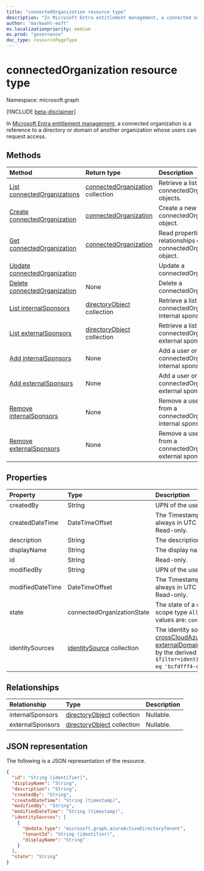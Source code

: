 ```yaml
---
title: "connectedOrganization resource type"
description: "In Microsoft Entra entitlement management, a connected organization is a reference to a directory or domain of another organization whose users can request access."
author: "markwahl-msft"
ms.localizationpriority: medium
ms.prod: "governance"
doc_type: resourcePageType
---
```


# connectedOrganization resource type

Namespace: microsoft.graph

[!INCLUDE [beta-disclaimer](../../includes/beta-disclaimer.md)]

In [Microsoft Entra entitlement management](entitlementmanagement-overview.md), a connected organization is a reference to a directory or domain of another organization whose users can request access.

## Methods

|Method|Return type|Description|
|:---|:---|:---|
|[List connectedOrganizations](../api/entitlementmanagement-list-connectedorganizations.md) | [connectedOrganization](connectedorganization.md) collection | Retrieve a list of connectedOrganization objects. |
|[Create connectedOrganization](../api/entitlementmanagement-post-connectedorganizations.md) | [connectedOrganization](connectedorganization.md) | Create a new connectedOrganization object. |
|[Get connectedOrganization](../api/connectedorganization-get.md) | [connectedOrganization](connectedorganization.md) | Read properties and relationships of a connectedOrganization object. |
|[Update connectedOrganization](../api/connectedorganization-update.md) | | Update a connectedOrganization. |
|[Delete connectedOrganization](../api/connectedorganization-delete.md) |None | Delete a connectedOrganization. |
|[List internalSponsors](../api/connectedorganization-list-internalsponsors.md) | [directoryObject](directoryobject.md) collection | Retrieve a list of a connectedOrganization's internal sponsors. |
|[List externalSponsors](../api/connectedorganization-list-externalsponsors.md) | [directoryObject](directoryobject.md) collection | Retrieve a list of a connectedOrganization's external sponsors. |
|[Add internalSponsors](../api/connectedorganization-post-internalsponsors.md) | None | Add a user or group to a connectedOrganization's internal sponsors. |
|[Add externalSponsors](../api/connectedorganization-post-externalsponsors.md) | None | Add a user or group to a connectedOrganization's external sponsors. |
|[Remove internalSponsors](../api/connectedorganization-delete-internalsponsors.md) | None | Remove a user or group from a connectedOrganization's internal sponsors. |
|[Remove externalSponsors](../api/connectedorganization-delete-externalsponsors.md) | None | Remove a user or group from a connectedOrganization's external sponsors. |

## Properties

|Property|Type|Description|
|:---|:---|:---|
|createdBy|String|UPN of the user who created this resource. Read-only.|
|createdDateTime|DateTimeOffset|The Timestamp type represents date and time information using ISO 8601 format and is always in UTC time. For example, midnight UTC on Jan 1, 2014 is `2014-01-01T00:00:00Z`. Read-only.|
|description|String|The description of the connected organization.|
|displayName|String|The display name of the connected organization. Supports `$filter` (`eq`).|
|id|String| Read-only.|
|modifiedBy|String|UPN of the user who last modified this resource. Read-only.|
|modifiedDateTime|DateTimeOffset|The Timestamp type represents date and time information using ISO 8601 format and is always in UTC time. For example, midnight UTC on Jan 1, 2014 is `2014-01-01T00:00:00Z`. Read-only.|
|state|connectedOrganizationState|The state of a connected organization defines whether assignment policies with requestor scope type `AllConfiguredConnectedOrganizationSubjects` are applicable or not. Possible values are: `configured`, `proposed`.|
|identitySources|[identitySource](identitySource.md) collection| The identity sources in this connected organization, one of [azureActiveDirectoryTenant](azureactivedirectorytenant.md), [crossCloudAzureActiveDirectoryTenant](crosscloudazureactivedirectorytenant.md), [domainIdentitySource](domainidentitysource.md) or [externalDomainFederation](externaldomainfederation.md). Read-only. Nullable. Supports `$select` and `$filter`(`eq`). To filter by the derived types, you must declare the resource using its full OData cast, for example, `$filter=identitySources/any(is:is/microsoft.graph.azureActiveDirectoryTenant/tenantId eq 'bcfdfff4-cbc3-43f2-9000-ba7b7515054f')`.|

## Relationships

|Relationship|Type|Description|
|:---|:---|:---|
|internalSponsors| [directoryObject](directoryobject.md) collection| Nullable.|
|externalSponsors| [directoryObject](directoryobject.md) collection| Nullable.|

## JSON representation

The following is a JSON representation of the resource.

<!-- {
  "blockType": "resource",
  "keyProperty": "id",
  "@odata.type": "microsoft.graph.connectedOrganization",
  "baseType": "microsoft.graph.entity",
  "openType": false
}
-->

```json
{
  "id": "String (identifier)",
  "displayName": "String",
  "description": "String",
  "createdBy": "String",
  "createdDateTime": "String (timestamp)",
  "modifiedBy": "String",
  "modifiedDateTime": "String (timestamp)",
  "identitySources": [
    {
      "@odata.type": "microsoft.graph.azureActiveDirectoryTenant",
      "tenantId": "String (identifier)",
      "displayName": "String"
    }
  ],
  "state": "String"
}
```

<!-- uuid: 16cd6b66-4b1a-43a1-adaf-3a886856ed98
2019-02-04 14:57:30 UTC -->
<!-- {
  "type": "#page.annotation",
  "description": "connectedOrganization resource",
  "keywords": "",
  "section": "documentation",
  "tocPath": ""
}-->
